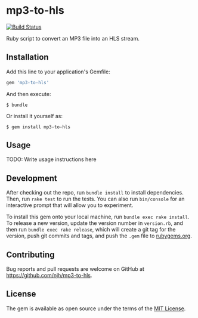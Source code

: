 mp3-to-hls
==========

[![Build Status](https://app.travis-ci.com/njh/mp3-to-hls.svg?branch=main)](https://app.travis-ci.com/njh/mp3-to-hls)

Ruby script to convert an MP3 file into an HLS stream.

## Installation

Add this line to your application's Gemfile:

```ruby
gem 'mp3-to-hls'
```

And then execute:

    $ bundle

Or install it yourself as:

    $ gem install mp3-to-hls


## Usage

TODO: Write usage instructions here


## Development

After checking out the repo, run `bundle install` to install dependencies. Then, run `rake test` to run the tests. You can also run `bin/console` for an interactive prompt that will allow you to experiment.

To install this gem onto your local machine, run `bundle exec rake install`. To release a new version, update the version number in `version.rb`, and then run `bundle exec rake release`, which will create a git tag for the version, push git commits and tags, and push the `.gem` file to [rubygems.org](https://rubygems.org).


## Contributing

Bug reports and pull requests are welcome on GitHub at https://github.com/njh/mp3-to-hls.


## License

The gem is available as open source under the terms of the [MIT License](http://opensource.org/licenses/MIT).

